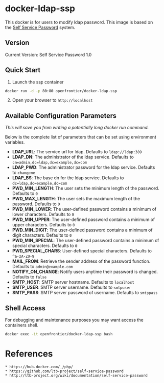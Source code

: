 # docker-ldap-ssp

 This docker is for users to modify ldap password.
 This image is based on the [Self Service Password](https://github.com/ltb-project/self-service-password) system.

## Version
 Current Version: Self Service Password 1.0

## Quick Start
  1. Launch the ssp container

```bash
docker run -d -p 80:80 openfrontier/docker-ldap-ssp
```

  2. Open your browser to `http://localhost`

## Available Configuration Parameters

*This will save you from writing a potentially long docker run command.*

Below is the complete list of parameters that can be set using environment variables.

- **LDAP_URL**: The service url for ldap. Defaults to `ldap://ldap:389`
- **LDAP_DN**: The administrator of the ldap service. Defaults to `cn=admin,dc=ldap,dc=example,dc=com`
- **LDAP_PWD**: The administrator password for the ldap service. Defaults to `changeme`
- **LDAP_BS**: The base dn for the ldap service. Defaults to `dc=ldap,dc=example,dc=com`
- **PWD_MIN_LENGTH**: The user sets the minimum length of the password. Defaults to `0`
- **PWD_MAX_LENGTH**: The user sets the maximum length of the password. Defaults to `0`
- **PWD_MIN_LOWER**: The user-defined password contains a minimum of lower characters. Defaults to `0`
- **PWD_MIN_UPPER**: The user-defined password contains a minimum of upper characters. Defaults to `0`
- **PWD_MIN_DIGIT**: The user-defined password contains a minimum of digit characters. Defaults to `0`
- **PWD_MIN_SPECIAL**: The user-defined password contains a minimum of special characters. Defaults to `0`
- **PWD_SPECIAL_CHARS**: User-defined special characters. Defaults to `^a-zA-Z0-9`
- **MAIL_FROM**: Retrieve the sender address of the password function. Defaults to `admin@example.com`
- **NOTIFY_ON_CHANGE**: Notify users anytime their password is changed. Defaults to `false`
- **SMTP_HOST**: SMTP server hostname. Defaults to `localhost`
- **SMTP_USER**: SMTP server username. Defaults to `smtpuser`
- **SMTP_PASS**: SMTP server password of username. Defaults to `smtppass`
  
## Shell Access

For debugging and maintenance purposes you may want access the containers shell.

```bash
docker exec -it openfrontier/docker-ldap-ssp bash
```

# References
    * https://hub.docker.com/_/php/
    * https://github.com/ltb-project/self-service-password
    * http://ltb-project.org/wiki/documentation/self-service-password

